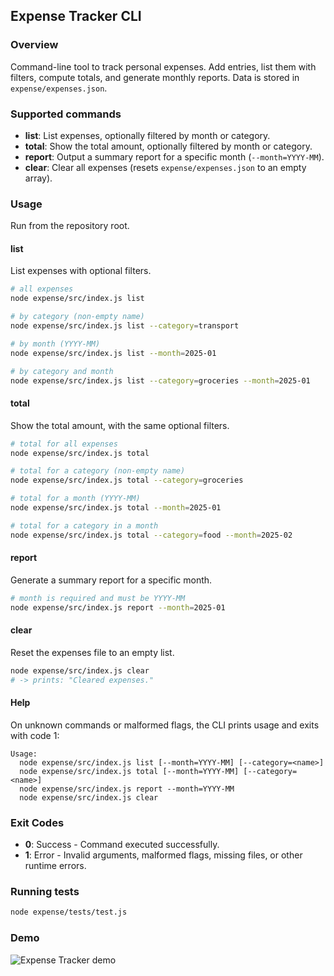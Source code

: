 ## Expense Tracker CLI

### Overview
Command-line tool to track personal expenses. Add entries, list them with filters, compute totals, and generate monthly reports. Data is stored in `expense/expenses.json`.

### Supported commands
- **list**: List expenses, optionally filtered by month or category.
- **total**: Show the total amount, optionally filtered by month or category.
- **report**: Output a summary report for a specific month (`--month=YYYY-MM`).
- **clear**: Clear all expenses (resets `expense/expenses.json` to an empty array).

### Usage

Run from the repository root.

#### list
List expenses with optional filters.
```bash
# all expenses
node expense/src/index.js list

# by category (non-empty name)
node expense/src/index.js list --category=transport

# by month (YYYY-MM)
node expense/src/index.js list --month=2025-01

# by category and month
node expense/src/index.js list --category=groceries --month=2025-01
```

#### total
Show the total amount, with the same optional filters.
```bash
# total for all expenses
node expense/src/index.js total

# total for a category (non-empty name)
node expense/src/index.js total --category=groceries

# total for a month (YYYY-MM)
node expense/src/index.js total --month=2025-01

# total for a category in a month
node expense/src/index.js total --category=food --month=2025-02
```

#### report
Generate a summary report for a specific month.
```bash
# month is required and must be YYYY-MM
node expense/src/index.js report --month=2025-01
```
#### clear
Reset the expenses file to an empty list.
```bash
node expense/src/index.js clear
# -> prints: "Cleared expenses."
```
#### Help
On unknown commands or malformed flags, the CLI prints usage and exits with code 1:
```
Usage:
  node expense/src/index.js list [--month=YYYY-MM] [--category=<name>]
  node expense/src/index.js total [--month=YYYY-MM] [--category=<name>]
  node expense/src/index.js report --month=YYYY-MM
  node expense/src/index.js clear
```

### Exit Codes
- **0**: Success - Command executed successfully.
- **1**: Error - Invalid arguments, malformed flags, missing files, or other runtime errors.

### Running tests
```bash
node expense/tests/test.js
```

### Demo
![Expense Tracker demo](../docs/expense-demo.gif)


<!-- touch: ensure this README is explicitly included in a follow-up commit -->
